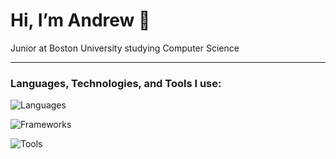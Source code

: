 # Hi, I’m Andrew 👋

Junior at Boston University studying Computer Science

---

### Languages, Technologies, and Tools I use:
![Languages](https://go-skill-icons.vercel.app/api/icons?i=python,cpp,kotlin,swift,javascript,cuda&perline=6)

![Frameworks](https://go-skill-icons.vercel.app/api/icons?i=pytest,jetpackcompose,firebase,flask,sqlite,qt&perline=6)  

![Tools](https://go-skill-icons.vercel.app/api/icons?i=bash,linux,git,docker,gradle,ffmpeg&perline=6)
